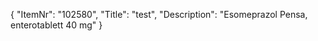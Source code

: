 {
  "ItemNr": "102580",
  "Title": "test",
  "Description": "Esomeprazol Pensa, enterotablett 40 mg"
}